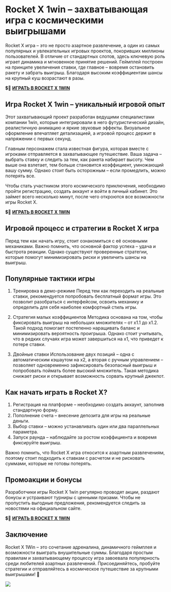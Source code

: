 # Rocket X 1win – захватывающая игра с космическими выигрышами

Rocket X игра – это не просто азартное развлечение, а один из самых популярных и увлекательных игровых проектов, покоривших миллионы пользователей. В отличие от стандартных слотов, здесь ключевую роль играет динамика и мгновенное принятие решений. Геймплей построен на принципе увеличения ставки, где главное – вовремя остановить ракету и забрать выигрыш. Благодаря высоким коэффициентам шансы на крупный куш возрастают в разы.

💲🎰 [**ИГРАТЬ В ROCKET X 1WIN**](https://clck.ru/3FmEfx "**ИГРАТЬ В ROCKET X 1WIN**")

## Игра Rocket X 1win – уникальный игровой опыт

Этот захватывающий проект разработан ведущими специалистами компании 1win, которые интегрировали в него футуристический дизайн, реалистичную анимацию и яркие звуковые эффекты. Визуальное оформление впечатляет детализацией, а игровой процесс держит в напряжении с первых секунд.

Главным персонажем стала известная фигура, которая вместе с игроками отправляется в захватывающее путешествие. Ваша задача – выбрать ставку и следить за тем, как ракета набирает высоту. Чем выше она взлетает, тем больше становится коэффициент, умножающий вашу сумму. Однако стоит быть осторожным – если промедлить, можно потерять все.

Чтобы стать участником этого космического приключения, необходимо пройти регистрацию, создать аккаунт и войти в личный кабинет. Это займет всего несколько минут, после чего откроются все возможности игры Rocket X.

💲🎰 [**ИГРАТЬ В ROCKET X 1WIN**](https://clck.ru/3FmEfx "**ИГРАТЬ В ROCKET X 1WIN**")

## Игровой процесс и стратегии в Rocket X игра

Перед тем как начать игру, стоит ознакомиться с её основными механиками. Важно помнить, что основной фактор успеха – удача и быстрота реакции. Однако существуют проверенные стратегии, которые помогут минимизировать риски и увеличить шансы на выигрыш.

## Популярные тактики игры

1. Тренировка в демо-режиме
Перед тем как переходить на реальные ставки, рекомендуется попробовать бесплатный формат игры. Это позволит разобраться с интерфейсом, освоить механику и определить для себя наиболее комфортный стиль игры.

2. Стратегия малых коэффициентов
Методика основана на том, чтобы фиксировать выигрыш на небольших множителях – от x1.1 до x1.2. Такой подход помогает постепенно наращивать баланс и минимизировать вероятность проигрыша. Однако стоит учитывать, что в редких случаях игра может завершиться на x1, что приведет к потере ставки.

3. Двойные ставки
Использование двух позиций – одна с автоматическим кэшаутом на x2, а вторая с ручным управлением – позволяет одновременно зафиксировать безопасный выигрыш и попробовать поймать более высокий множитель. Такая методика снижает риски и открывает возможность сорвать крупный джекпот.

## Как начать играть в Rocket X?

1. Регистрация на платформе – необходимо создать аккаунт, заполнив стандартную форму.
2. Пополнение счета – внесение депозита для игры на реальные деньги.
3. Выбор ставки – можно устанавливать один или два параллельных параметра.
4. Запуск раунда – наблюдайте за ростом коэффициента и вовремя фиксируйте выигрыш.

Важно помнить, что Rocket X игра относится к азартным развлечениям, поэтому стоит подходить к ставкам с расчетом и не рисковать суммами, которые не готовы потерять.

## Промоакции и бонусы

Разработчики игры Rocket X 1win регулярно проводят акции, раздают бонусы и устраивают турниры с ценными призами. Чтобы не пропустить выгодные предложения, рекомендуется следить за новостями на официальном сайте.

💲🎰 [**ИГРАТЬ В ROCKET X 1WIN**](https://clck.ru/3FmEfx "**ИГРАТЬ В ROCKET X 1WIN**")

## Заключение

Rocket X 1Win – это сочетание адреналина, динамичного геймплея и возможности выиграть внушительные суммы. Благодаря простым правилам и захватывающему процессу игра завоевала популярность среди любителей азартных развлечений. Присоединяйтесь, пробуйте стратегии и отправляйтесь в космическое путешествие за крупными выигрышами! 🚀


[![](https://i.ibb.co/Mft7Bmh/Rocket-X.jpg)](https://clck.ru/3FmEfx)

